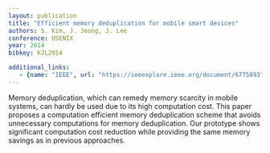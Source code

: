 ```yaml
---
layout: publication
title: "Efficient memory deduplication for mobile smart devices"
authors: S. Kim, J. Jeong, J. Lee
conference: USENIX
year: 2014
bibkey: KJL2014

additional_links:
   - {name: "IEEE", url: "https://ieeexplore.ieee.org/document/6775893"}
---
```

Memory deduplication, which can remedy memory scarcity in mobile systems, can hardly be used due to its high computation cost. This paper proposes a computation efficient memory deduplication scheme that avoids unnecessary computations for memory deduplication. Our prototype shows significant computation cost reduction while providing the same memory savings as in previous approaches.
